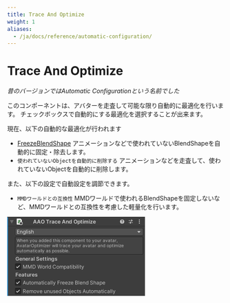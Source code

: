```yaml
---
title: Trace And Optimize
weight: 1
aliases:
  - /ja/docs/reference/automatic-configuration/
---
```


# Trace And Optimize

<i>昔のバージョンではAutomatic Configurationという名前でした</i>

このコンポーネントは、アバターを走査して可能な限り自動的に最適化を行います。
チェックボックスで自動的にする最適化を選択することが出来ます。

現在、以下の自動的な最適化が行われます
- [FreezeBlendShape](../freeze-blendshape)
  アニメーションなどで使われていないBlendShapeを自動的に固定・除去します。
- `使われていないObjectを自動的に削除する`
  アニメーションなどを走査して、使われていないObjectを自動的に削除します。

また、以下の設定で自動設定を調節できます。
- `MMDワールドとの互換性`
  MMDワールドで使われるBlendShapeを固定しないなど、MMDワールドとの互換性を考慮した軽量化を行います。

![component.png](component.png)
